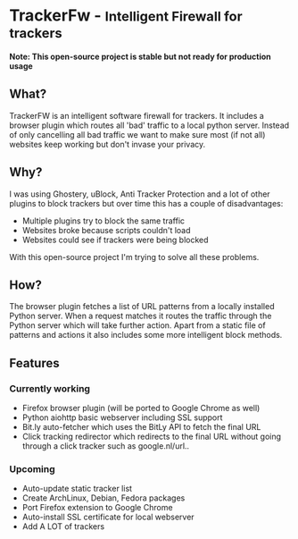 # TrackerFw - <small>Intelligent Firewall for trackers</small>

**Note: This open-source project is stable but not ready for production usage**

## What?
TrackerFW is an intelligent software firewall for trackers. It includes a browser plugin which routes all 'bad' traffic to a local python server. Instead of only cancelling all bad traffic we want to make sure most (if not all) websites keep working but don't invase your privacy.

## Why?
I was using Ghostery, uBlock, Anti Tracker Protection and a lot of other plugins to block trackers but over time this has a couple of disadvantages:

- Multiple plugins try to block the same traffic
- Websites broke because scripts couldn't load
- Websites could see if trackers were being blocked

With this open-source project I'm trying to solve all these problems.

## How?
The browser plugin fetches a list of URL patterns from a locally installed Python server. When a request matches it routes the traffic through the Python server which will take further action. Apart from a static file of patterns and actions it also includes some more intelligent block methods.

## Features
### Currently working
- Firefox browser plugin (will be ported to Google Chrome as well)
- Python aiohttp basic webserver including SSL support
- Bit.ly auto-fetcher which uses the BitLy API to fetch the final URL
- Click tracking redirector which redirects to the final URL without going through a click tracker such as google.nl/url..

### Upcoming
- Auto-update static tracker list
- Create ArchLinux, Debian, Fedora packages
- Port Firefox extension to Google Chrome
- Auto-install SSL certificate for local webserver
- Add A LOT of trackers
